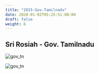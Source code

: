 ```yaml
---
title: "2015-Gov-Tamilnadu"
date: 2020-01-02T05:25:51-08:00
draft: false
weight: 6
---
```


## Sri Rosiah - Gov. Tamilnadu



![gov_tn](/images/felicitations/gov_rosiah.png)


![gov_tn](/images/felicitations/gov_tn_rosiah_award.jpg)